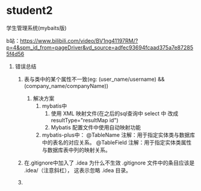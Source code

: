 # student2
学生管理系统(mybaits版)
 
b站：https://www.bilibili.com/video/BV1ng41197RM/?p=4&spm_id_from=pageDriver&vd_source=adfec93694fcaad375a7e872855f4d56

1. 错误总结
    1. 表与类中的某个属性不一致(eg: (user_name/username) &&(company_name/companyName))
       1. 解决方案
          1. mybatis中 
             1. 使用 XML 映射文件(在之后的sql查询中 select 中 改成 resultType="resultMap id")
                <resultMap id="yourResultMap" type="your.package.YourClass">
                 <result property="javaPropertyName" column="sqlColumnName"/>
                </resultMap>  
             2. Mybatis 配置文件中使用自动映射功能
              <settings>
                <setting name="mapUnderscoreToCamelCase" value="true"/>
              </settings>
          2. mybatis-plus中：
             @TableName 注解：用于指定实体类与数据库中的表名的对应关系。
             @TableField 注解：用于指定实体类属性与数据库表中列的映射关系。 
       
    2. 在.gitignore中加入了 .idea 为什么不生效 
       .gitignore  文件中的条目应该是 .idea/（注意斜杠），
       这表示忽略 .idea 目录。

    3. 